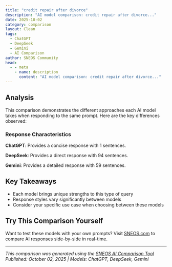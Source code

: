```yaml
---
title: "credit repair after divorce"
description: "AI model comparison: credit repair after divorce..."
date: 2025-10-02
category: comparison
layout: Clean
tags:
  - ChatGPT
  - DeepSeek
  - Gemini
  - AI Comparison
author: SNEOS Community
head:
  - - meta
    - name: description
      content: "AI model comparison: credit repair after divorce..."
---
```


<ChatComparison
  title="credit repair after divorce"
  prompt="credit repair after divorce"
  :responses='{"ChatGPT": "Going through a divorce can have a significant impact on your credit score and financial situation. If you are looking to repair your credit after a divorce, here are several steps you can take:\n\n### 1. **Understand Your Financial Situation**\n - **Check Your Credit Reports**: Obtain copies of your credit reports from the three major credit bureaus (Equifax, Experian, and TransUnion). You can get a free report once a year from each bureau at AnnualCreditReport.com.\n - **Review for Errors**: Look for any inaccuracies or outdated information, especially accounts that are not yours or any incorrect personal information.\n\n### 2. **Address Joint Accounts**\n - **Close Joint Accounts**: If you still have any joint accounts with your ex-spouse, consider closing them or ensuring that they are paid off. This can help prevent future liabilities.\n - **Refinance Loans**: If possible, refinance any loans in your name to remove your ex-spouse from the obligation.\n\n### 3. **Create a Budget**\n - **Assess Your Income and Expenses**: After divorce, your financial situation may change. Create a new budget that reflects your current income and expenses.\n - **Cut Unnecessary Expenses**: Look for ways to reduce spending and increase savings, which can help you manage liabilities and build a positive financial future.\n\n### 4. **Build or Rebuild Your Credit**\n - **Open New Credit Accounts**: If your credit score has dropped, consider opening a secured credit card or other credit account to start building positive credit history.\n - **Make Payments on Time**: Always pay your bills on time, as payment history has a significant impact on your credit score.\n - **Keep Credit Utilization Low**: Aim to use less than 30% of your available credit on any revolving accounts.\n\n### 5. **Establish Your Own Credit**\n - **Get a New Credit Card**: If your credit is in a low range, consider applying for a secured credit card where you can deposit and use that amount as your credit limit. Pay it off each month to build positive history.\n - **Become an Authorized User**: If possible, ask a trusted family member or friend if you can become an authorized user on their account. Just ensure they have good credit habits.\n\n### 6. **Consider Professional Help**\n - **Credit Counseling**: If you feel overwhelmed, seek help from a credit counseling service. They can assist you in creating a plan for credit repair.\n - **Credit Repair Companies**: Be cautious, but legitimate credit repair companies can assist with disputing errors on your credit report, although you can do this yourself for free.\n\n### 7. **Maintain Healthy Financial Habits**\n - **Emergency Fund**: Start saving for an emergency fund to avoid future financial stress.\n - **Stay Informed**: Keep educating yourself about credit management and personal finance.\n\n### 8. **Monitor Your Credit Regularly**\n - **Use Credit Monitoring Services**: Sign up for a credit monitoring service to keep an eye on your credit score and receive alerts for changes.\n\nRepairing your credit after a divorce takes time and effort, but by following these steps, you can take positive actions to improve your creditworthiness and achieve greater financial stability.", "DeepSeek": "Of course. Credit repair after a divorce is a critical and often stressful process. Your financial life has been intertwined with another person\u0027s, and untangling it requires a clear, strategic plan.\n\nHere is a comprehensive guide to repairing your credit after a divorce.\n\n### The Core Principle: You Are Responsible for Your Debts\nFirst, understand a crucial legal point: **A divorce decree does not override your original contract with a lender.**\n\n* If your divorce decree states your ex-spouse is responsible for a joint loan, that is an agreement *between the two of you*.\n* The lender is not a party to that agreement. If your ex-spouse stops paying, the lender can and will come after you for payment, and it will damage **your** credit.\n\nWith that in mind, here is your step-by-step action plan.\n\n---\n\n### Phase 1: The Immediate \u0022Untangling\u0022 (First 30-60 Days)\n\n#### 1. Get Organized \u0026 Know Your Starting Point\n* **Pull Your Credit Reports:** Get your free reports from all three bureaus (Equifax, Experian, and TransUnion) at [AnnualCreditReport.com](https://www.AnnualCreditReport.com). You are entitled to a free weekly report from each.\n* **Create a Master List:** Make a spreadsheet of every account showing on your reports. Categorize them:\n * **Individual Accounts:** In your name only. (These are the easiest; they stay with you.)\n * **Joint Accounts:** In both your names. (These are the biggest risk.)\n * **Authorized User Accounts:** Where you are just an authorized user on your ex\u0027s account. (These can be easily removed.)\n* **Review the Divorce Decree:** Have a copy handy. Note which accounts you are each officially responsible for.\n\n#### 2. Close or Separate Joint Accounts\nThis is the most important step to prevent future damage.\n\n* **Joint Credit Cards:** Call the lender and request to **close** the account. You cannot remove one name from a joint account; it must be closed. A zero balance is required to close it.\n * *Alternative:* If you can\u0027t pay it off immediately, ask the issuer to \u0022freeze\u0022 the account so no new charges can be made, and then work on paying it down.\n* **Joint Loans (Auto, Personal):** You cannot simply remove a name. Your options are:\n 1. **Refinance:** The person who is keeping the asset (e.g., the car) should refinance the loan solely in their own name. This pays off the old joint loan and opens a new individual one.\n 2. **Sell the Asset:** Sell the car or other property and use the proceeds to pay off the loan.\n* **Authorized User Accounts:** Call the creditor and have yourself removed immediately. This should stop the account from reporting on your credit file.\n\n#### 3. Establish Your Own Credit (If You Haven\u0027t Already)\n* **Open a Checking/Savings Account:** If you don\u0027t have your own, open one now.\n* **Apply for a Credit Card:**\n * If your credit is decent, apply for a standard card in your name only.\n * If your credit is poor or limited, start with a **secured credit card**. You provide a cash deposit that becomes your credit limit. Use it responsibly and it will help rebuild your credit.\n\n---\n\n### Phase 2: The Active \u0022Repair \u0026 Rebuild\u0022 (Next 6-12 Months)\n\n#### 4. Address Negative Items from the Divorce\n* **Late Payments Caused by Your Ex:** If an account your ex was supposed to pay became late, you can try a **\u0022Goodwill Letter.\u0022** Write to the lender, explain the situation (you don\u0027t need extreme detail), state that you have always been a good customer, and politely ask them to remove the late payment as a gesture of goodwill. This sometimes works for a one-time lapse.\n* **Dispute Inaccurate Information:** If you see accounts that aren\u0027t yours, incorrect late payments, or balances that are wrong, **dispute them** with the credit bureaus online. This is your legal right under the FCRA (Fair Credit Reporting Act).\n\n#### 5. The \u0022Nightmare Scenario\u0022: Your Ex Isn\u0027t Paying\nIf your ex is not paying a joint debt as ordered by the decree:\n\n1. **Protect Your Credit First:** You may have to make the payments yourself to avoid further damage to your credit score. This is unfair, but it protects your financial future.\n2. **Then, Enforce the Decree:** Your recourse is against your ex-spouse, not the lender. You can:\n * Send a formal demand letter.\n * Go back to family court and file a motion for contempt. The judge can enforce the divorce order, potentially with penalties for your ex.\n\n#### 6. Develop Healthy Credit Habits\n* **Pay Every Bill On Time, Every Time.** Payment history is the biggest factor in your credit score. Set up autopay for minimum payments at the very least.\n* **Keep Credit Card Balances Low.** Aim to use less than 30% of your available credit limit on any card, and ideally below 10% for the best results. This is your **credit utilization ratio**.\n* **Don\u0027t Apply for Too Much New Credit.** Each application causes a hard inquiry, which can slightly lower your score.\n\n---\n\n### Phase 3: Long-Term Monitoring \u0026 Maintenance\n\n#### 7. Monitor Your Credit Regularly\n* Use free services from your bank or apps like Credit Karma to monitor your TransUnion and Equifax reports weekly.\n* Consider a paid monitoring service for all three bureaus and identity theft protection if you have concerns.\n\n#### 8. Create a New Budget\nYour financial situation has changed. Create a realistic budget based on your new, single income. This will help you manage your debt and avoid falling behind.\n\n### Special Considerations\n\n* **The Family Home:** This is often the most complex asset. If one spouse keeps the house, they *must* refinance the mortgage to remove the other person from the loan. Simply assuming the payment is not enough and leaves the other spouse legally liable.\n* **Seek Professional Help:**\n * **Non-Profit Credit Counseling:** Agencies like the National Foundation for Credit Counseling (NFCC) can offer guidance and debt management plans.\n * **Attorney:** If your ex is violating the divorce decree, consult your divorce attorney.\n\n### Summary Checklist\n\n* [ ] Get all 3 credit reports.\n* [ ] Make a list of all individual, joint, and authorized user accounts.\n* [ ] Close all joint credit cards.\n* [ ] Refinance joint loans (car, mortgage) into the responsible person\u0027s name.\n* [ ] Remove yourself as an authorized user from your ex\u0027s accounts.\n* [ ] Open a credit card in your own name (secured if necessary).\n* [ ] Dispute any errors on your credit reports.\n* [ ] Set up autopay for all your individual accounts.\n* [ ] Create a new, post-divorce budget.\n* [ ] Monitor your credit regularly.\n\nRepairing your credit after a divorce is a marathon, not a sprint. By being proactive, systematic, and patient, you can untangle your finances, protect your score, and build a strong, independent financial future.", "Gemini": "Divorce can have a significant impact on your credit score, even if you were responsible with your finances during the marriage. Here\u0027s a breakdown of how divorce can affect your credit and what steps you can take to repair it:\n\n**How Divorce Can Affect Your Credit:**\n\n* **Joint Accounts:** This is the biggest potential pitfall. If you have joint credit cards, loans (like auto or mortgages), or other debts with your ex-spouse, both of you are responsible for the entire debt, even after the divorce. If your ex-spouse doesn\u0027t pay their share, your credit score can be negatively affected, even if your divorce decree states they are responsible for the debt.\n* **Missed Payments:** If payments on joint accounts are missed due to disputes or financial difficulties stemming from the divorce, your credit score will suffer.\n* **Closing Accounts:** While closing joint accounts might seem like a good idea, it can reduce your available credit and potentially lower your credit score, especially if you have a limited credit history. It can also impact your credit utilization ratio (the amount of credit you\u0027re using compared to your total available credit).\n* **Financial Strain:** The costs associated with divorce (legal fees, moving expenses, setting up a new household) can put a strain on your finances, leading to late payments or even defaults on existing debts.\n* **Identity Theft/Fraud:** In some unfortunate situations, a vindictive ex-spouse might try to damage your credit by opening accounts in your name or making unauthorized charges.\n\n**Steps to Repair Your Credit After a Divorce:**\n\n1. **Assess the Damage: Get Your Credit Reports**\n * **Order your credit reports:** Request free copies of your credit reports from all three major credit bureaus: Equifax, Experian, and TransUnion. You can do this at AnnualCreditReport.com.\n * **Review your credit reports carefully:** Look for any inaccuracies, errors, or accounts you don\u0027t recognize. This is crucial for identifying potential fraud or mistakes related to joint accounts.\n\n2. **Dispute Inaccurate Information:**\n * **File disputes:** If you find any errors or inaccuracies on your credit reports, file a dispute with the credit bureau that issued the report.\n * **Provide documentation:** Include any supporting documentation to prove your case (e.g., divorce decree, payment records).\n * **Follow up:** Credit bureaus have a limited time (usually 30 days) to investigate your dispute. Follow up to ensure they are taking action.\n\n3. **Settle or Pay Down Joint Debts:**\n * **Negotiate with creditors:** If possible, try to negotiate with creditors to settle joint debts for a lower amount than you owe.\n * **Pay your share:** Even if your divorce decree assigns responsibility for a debt to your ex-spouse, consider paying your share to protect your credit. You can then pursue legal action against your ex-spouse to recover those funds if the divorce decree says they are responsible.\n * **Document everything:** Keep copies of all correspondence, payment records, and settlement agreements.\n\n4. **Pay Bills on Time, Every Time:**\n * **Prioritize payments:** Make sure to pay all your bills on time, including credit cards, utilities, and loans.\n * **Set up automatic payments:** Consider setting up automatic payments to avoid missed payments.\n * **Budget carefully:** Create a budget to track your income and expenses to ensure you can afford your bills.\n\n5. **Establish Your Own Credit:**\n * **Get a secured credit card:** If you have limited or damaged credit, a secured credit card can be a good way to rebuild your credit. You\u0027ll need to deposit a certain amount of money as collateral, which typically becomes your credit limit.\n * **Apply for a credit-builder loan:** These loans are designed to help people with poor or no credit establish a positive credit history. You make fixed payments over a set period, and the lender reports your payment history to the credit bureaus.\n * **Become an authorized user:** Ask a trusted friend or family member with good credit to add you as an authorized user on their credit card. This can help you build credit, but make sure the primary cardholder is responsible with their account, as their actions can affect your credit.\n * **Open a new credit card:** If your credit is fair, you might be able to qualify for an unsecured credit card. Shop around for cards with low interest rates and fees.\n\n6. **Keep Credit Utilization Low:**\n * **Aim for under 30%:** Try to keep your credit utilization below 30% on each of your credit cards and overall. For example, if you have a credit card with a $1,000 limit, try not to charge more than $300 on it.\n\n7. **Monitor Your Credit Regularly:**\n * **Continue to check your credit reports:** Monitor your credit reports regularly for any new errors or fraudulent activity.\n * **Consider a credit monitoring service:** Some services offer real-time alerts when there are changes to your credit report.\n\n8. **Be Patient:**\n * **Credit repair takes time:** It takes time to rebuild your credit score after a divorce. Be patient and persistent with your efforts.\n * **Avoid quick fixes:** Be wary of credit repair companies that promise quick fixes or guaranteed results. These companies often make unrealistic promises and may even engage in illegal practices.\n\n**Important Considerations:**\n\n* **Divorce Decree:** While a divorce decree may outline who is responsible for certain debts, it *doesn\u0027t* supersede your obligations to your creditors. Creditors are not bound by your divorce agreement. You and your ex-spouse are still jointly liable for joint debts, regardless of what the decree says.\n* **Legal Advice:** If you\u0027re having trouble resolving issues with joint debts or your ex-spouse, consider seeking legal advice from an attorney.\n* **Financial Counseling:** A financial counselor can help you create a budget, manage your debt, and develop a plan to improve your credit score. Look for a certified non-profit organization.\n\n**In summary, recovering from credit damage after a divorce requires diligence, patience, and a proactive approach. By taking the necessary steps to address inaccurate information, manage your debts responsibly, and establish your own credit, you can rebuild your credit score and regain financial stability.**\n"}' 
  published-date="12:06"
/>

## Analysis

This comparison demonstrates the different approaches each AI model takes when responding to the same prompt. Here are the key differences observed:

### Response Characteristics

**ChatGPT**: Provides a concise response with 1 sentences. 

**DeepSeek**: Provides a direct response with 94 sentences. 

**Gemini**: Provides a detailed response with 59 sentences. 

## Key Takeaways

- Each model brings unique strengths to this type of query
- Response styles vary significantly between models
- Consider your specific use case when choosing between these models

## Try This Comparison Yourself

Want to test these models with your own prompts? Visit [SNEOS.com](https://sneos.com) to compare AI responses side-by-side in real-time.

---

*This comparison was generated using the [SNEOS AI Comparison Tool](https://sneos.com)*
*Published: October 02, 2025 | Models: ChatGPT, DeepSeek, Gemini*

